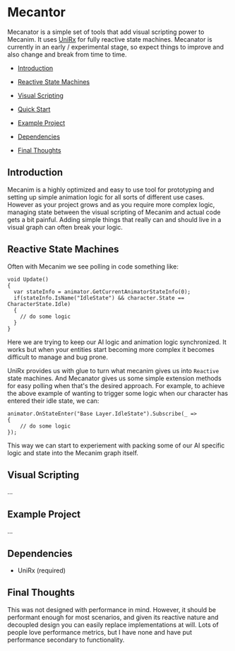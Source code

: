# Mecantor

<!-- [![Gitter](https://badges.gitter.im/AlphaECS/Lobby.svg)](https://gitter.im/AlphaECS/Lobby?utm_source=badge&utm_medium=badge&utm_campaign=pr-badge&utm_content=body_badge) -->

Mecanator is a simple set of tools that add visual scripting power to Mecanim. It uses [UniRx](https://github.com/neuecc/UniRx) for fully reactive state machines. Mecanator is currently in an early / experimental stage, so expect things to improve and also change and break from time to time.

- <a href="#introduction">Introduction</a>
- <a href="#reactive_state_machines">Reactive State Machines</a>
- <a href="#visual_scripting">Visual Scripting</a>


- <a href="#quick_start">Quick Start</a>
- <a href="#example_project">Example Project</a>
- <a href="#dependencies">Dependencies</a>
- <a href="#final_thoughts">Final Thoughts</a>


## <a id="introduction"></a>Introduction
Mecanim is a highly optimized and easy to use tool for prototyping and setting up simple animation logic for all sorts of different use cases. However as your project grows and as you require more complex logic, managing state between the visual scripting of Mecanim and actual code gets a bit painful. Adding simple things that really can and should live in a visual graph can often break your logic.

## <a id="reactive_state_machines"></a>Reactive State Machines
Often with Mecanim we see polling in code something like:

```
void Update()
{
  var stateInfo = animator.GetCurrentAnimatorStateInfo(0);
  if(stateInfo.IsName("IdleState") && character.State == CharacterState.Idle)
  {
    // do some logic
  }
}
```

Here we are trying to keep our AI logic and animation logic synchronized. It works but when your entities start becoming more complex it becomes difficult to manage and bug prone.

UniRx provides us with glue to turn what mecanim gives us into `Reactive` state machines. And Mecanator gives us some simple extension methods for easy polling when that's the desired approach. For example, to achieve the above example of wanting to trigger some logic when our character has entered their idle state, we can:

```
animator.OnStateEnter("Base Layer.IdleState").Subscribe(_ =>
{
    // do some logic
});
```

This way we can start to experiement with packing some of our AI specific logic and state into the Mecanim graph itself.


## <a id="visual_scripting"></a>Visual Scripting
...

## <a id="example_project"></a>Example Project
...
 <!-- - [Survival Shooter](https://github.com/tbriley/AlphaECS.SurvivalShooter) -->


## <a id="dependencies"></a>Dependencies

 - UniRx (required)
 <!-- - Zenject (optional) -->


## <a id="final_thoughts"></a>Final Thoughts

This was not designed with performance in mind. However, it should be performant enough for most scenarios, and given its reactive nature and decoupled design you can easily replace implementations at will. Lots of people love performance metrics, but I have none and have put performance secondary to functionality.
